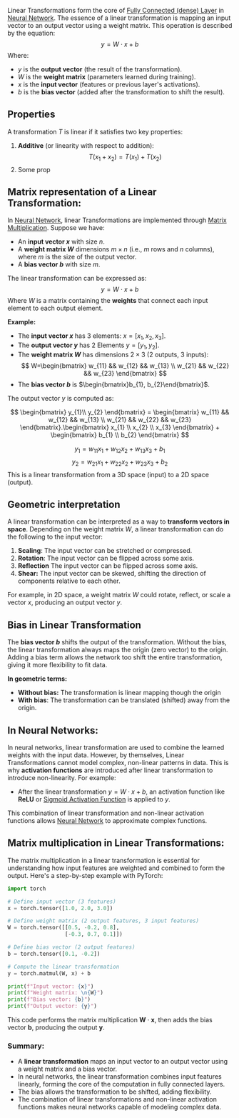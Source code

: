 Linear Transformations form the core of [Fully Connected (dense) Layer](Fully%20Connected%20Layer.md) in [Neural Network](../../Neural%20Network.md). The essence of a linear transformation is mapping an input vector to an output vector using a weight matrix. This operation is described by the equation:
$$
y=W⋅x+b
$$
Where:
- $y$ is the **output vector** (the result of the transformation).
- $W$ is the **weight matrix** (parameters learned during training).
- $x$ is the **input vector** (features or previous layer's activations).
- $b$ is the **bias vector** (added after the transformation to shift the result).
## Properties
A transformation $T$ is linear if it satisfies two key properties:
1. **Additive** (or linearity with respect to addition):
	$$T(x_{1}+x_{2})=T(x_{1})+T(x_{2})$$
2. Some prop

## Matrix representation of a Linear Transformation:
In [Neural Network](../../Neural%20Network.md), linear Transformations are implemented through [Matrix Multiplication](../../../Maths/Matrices/Matrix%20Multiplication.md). Suppose we have:
- An **input vector $x$** with size $n$.
- A **weight matrix $W$** dimensions $m\times n$ (i.e., $m$ rows and $n$ columns), where $m$ is the size of the output vector.
- A **bias vector $b$** with size $m$.

The linear transformation can be expressed as:
$$
y=W⋅x +b
$$
Where $W$ is a matrix containing the **weights** that connect each input element to each output element.

**Example:**
- The **input vector $x$** has 3 elements: $x=[x_{1},x_{2},x_{3}]$.
- The **output vector $y$** has 2 Elements $y=[y_{1},y_{2}]$.
- The **weight matrix $W$** has dimensions $2\times3$ (2 outputs, 3 inputs):
$$
W=\begin{bmatrix}
w_{11} && w_{12} && w_{13} \\
w_{21} && w_{22} && w_{23}
\end{bmatrix}
$$
- The **bias vector $b$** is $\begin{bmatrix}b_{1}, b_{2}\end{bmatrix}$.

The output vector $y$ is computed as:

$$
\begin{bmatrix}
y_{1}\\
y_{2}
\end{bmatrix} = \begin{bmatrix}
w_{11} && w_{12} && w_{13} \\
w_{21} && w_{22} && w_{23}
\end{bmatrix}.\begin{bmatrix}
x_{1}  \\
x_{2}  \\
x_{3}
\end{bmatrix} + \begin{bmatrix}
b_{1}  \\
b_{2}
\end{bmatrix}
$$

$$
y_{1} = w_{11}x_{1} + w_{12}x_{2} + w_{13}x_{3} + b_{1}
$$
$$
y_{2}=w_{21}x_{1} + w_{22}x_{2} +w_{23}x_{3}+b_{2}
$$
This is a linear transformation from a 3D space (input) to a 2D space (output).
## Geometric interpretation
A linear transformation can be interpreted as a way to **transform vectors in space**. Depending on the weight matrix $W$, a linear transformation can do the following to the input vector:
1. **Scaling**: The input vector can be stretched or compressed.
2. **Rotation**: The input vector can be flipped across some axis.
3. **Reflection** The input vector can be flipped across some axis.
4. **Shear:** The input vector can be skewed, shifting the direction of components relative to each other.

For example, in 2D space, a weight matrix $W$ could rotate, reflect, or scale a vector $x$, producing an output vector $y$.
## Bias in Linear Transformation
The **bias vector $b$** shifts the output of the transformation. Without the bias, the linear transformation always maps the origin (zero vector) to the origin. Adding a bias term allows the network too shift the entire transformation, giving it more flexibility to fit data.

**In geometric terms:**
- **Without bias:** The transformation is linear mapping though the origin
- **With bias**: The transformation can be translated (shifted) away from the origin.

## In Neural Networks:
In neural networks, linear transformation are used to combine the learned weights with the input data. However, by themselves, Linear Transformations cannot model complex, non-linear patterns in data. This is why **activation functions** are introduced after linear transformation to introduce non-linearity. For example:
- After the linear transformation $y=W⋅x+b$, an activation function like **ReLU** or [Sigmoid Activation Function](Sigmoid%20Activation%20Function.md) is applied to $y$.

This combination of linear transformation and non-linear activation functions allows [Neural Network](../../Neural%20Network.md) to approximate complex functions.

## Matrix multiplication in Linear Transformations:
The matrix multiplication in a linear transformation is essential for understanding how input features are weighted and combined to form the output. Here's a step-by-step example with PyTorch:
```python
import torch

# Define input vector (3 features)
x = torch.tensor([1.0, 2.0, 3.0])

# Define weight matrix (2 output features, 3 input features)
W = torch.tensor([[0.5, -0.2, 0.8],
                  [-0.3, 0.7, 0.1]])

# Define bias vector (2 output features)
b = torch.tensor([0.1, -0.2])

# Compute the linear transformation
y = torch.matmul(W, x) + b

print(f"Input vector: {x}")
print(f"Weight matrix: \n{W}")
print(f"Bias vector: {b}")
print(f"Output vector: {y}")
```
This code performs the matrix multiplication $\mathbf{W}⋅\mathbf{x}$, then adds the bias vector $\mathbf{b}$, producing the output $\mathbf{y}$.
### Summary:
- A **linear transformation** maps an input vector to an output vector using a weight matrix and a bias vector.
- In neural networks, the linear transformation combines input features linearly, forming the core of the computation in fully connected layers.
- The bias allows the transformation to be shifted, adding flexibility.
- The combination of linear transformations and non-linear activation functions makes neural networks capable of modeling complex data.